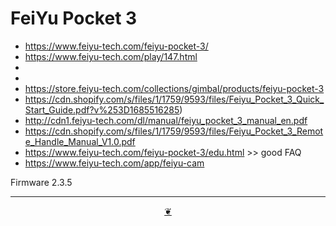 # FeiYu Pocket 3

* https://www.feiyu-tech.com/feiyu-pocket-3/
* https://www.feiyu-tech.com/play/147.html
*
*
* https://store.feiyu-tech.com/collections/gimbal/products/feiyu-pocket-3
* https://cdn.shopify.com/s/files/1/1759/9593/files/Feiyu_Pocket_3_Quick_Start_Guide.pdf?v%253D1685516285)
* http://cdn1.feiyu-tech.com/dl/manual/feiyu_pocket_3_manual_en.pdf
* https://cdn.shopify.com/s/files/1/1759/9593/files/Feiyu_Pocket_3_Remote_Handle_Manual_V1.0.pdf
* https://www.feiyu-tech.com/feiyu-pocket-3/edu.html >> good FAQ
* https://www.feiyu-tech.com/app/feiyu-cam


Firmware 2.3.5


***

<center title="Hello! Click me to go up to the top" ><a class=aDingbat href=javascript:window.scrollTo(0,0);> ❦ </a></center>
